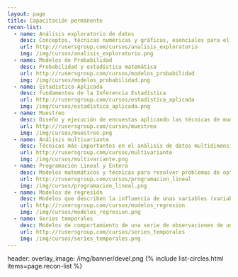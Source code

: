 ```yaml
---
layout: page
title: Capacitación permanente
recon-list:
  - name: Análisis exploratorio de datos
    desc: Conceptos, técnicas numéricas y gráficas, esenciales para el descubrimiento y entendimiento de las estructuras y relaciones contenidas en un conjunto de datos.
    url: http://rusersgroup.com/cursos/analisis_exploratorio
    img: /img/cursos/analisis_exploratorio.png    
  - name: Modelos de Probabilidad
    desc: Probabilidad y estadística matemática
    url: http://rusersgroup.com/cursos/modelos_probabilidad
    img: /img/cursos/modelos_probabilidad.png
  - name: Estadística Aplicada
    desc: fundamentos de la Inferencia Estadística
    url: http://rusersgroup.com/cursos/estadistica_aplicada
    img: /img/cursos/estadistica_aplicada.png
  - name: Muestreo
    desc: Diseño y ejecución de encuestas aplicando las técnicas de muestreo probabilístico
    url: http://rusersgroup.com/cursos/muestreo
    img: /img/cursos/muestreo.png
  - name: Análisis multivariante
    desc: Técnicas más importantes en el análisis de datos multidimensionales
    url: http://rusersgroup.com/cursos/multivariante
    img: /img/cursos/multivariante.png
  - name: Programación Lineal y Entera
    desc: Modelos matemáticos y técnicas para resolver problemas de optimización y de toma de decisiones.
    url: http://rusersgroup.com/cursos/programacion_lineal
    img: /img/cursos/programacion_lineal.png
  - name: Modelos de regresión
    desc: Modelos que describen la influencia de unas variables (variables explicativas) sobre otra variable (variable respuesta)   
    url: http://rusersgroup.com/cursos/modelos_regresion
    img: /img/cursos/modelos_regresion.png 
  - name: Series temporales
    desc: Modelos de comportamiento de una serie de observaciones de una variable tomadas secuencialmente a lo largo del tiempo.
    url: http://rusersgroup.com/cursos/series_temporales
    img: /img/cursos/series_temporales.png
---
```


header:
  overlay_image: /img/banner/devel.png
{% include list-circles.html items=page.recon-list %}
